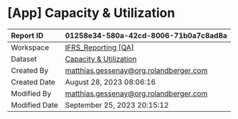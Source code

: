 



# [App] Capacity & Utilization

|Report ID|01258e34-580a-42cd-8006-71b0a7c8ad8a|
| :--- | :--- |
|Workspace|[IFRS_Reporting [QA]](../Workspaces/IFRS_Reporting-[QA].md)|
|Dataset|[Capacity & Utilization](../Datasets/Capacity-&-Utilization.md)|
|Created By|matthias.gessenay@org.rolandberger.com|
|Created Date|August 28, 2023 08:06:16|
|Modified By|matthias.gessenay@org.rolandberger.com|
|Modified Date|September 25, 2023 20:15:12|
